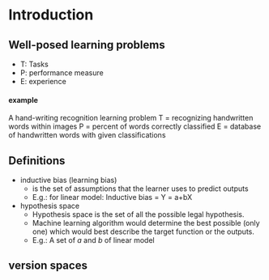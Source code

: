 # Introduction

## Well-posed learning problems
+ T: Tasks
+ P: performance measure
+ E: experience

#### example
A hand-writing recognition learning problem
T = recognizing handwritten words within images
P = percent of words correctly classified
E = database of handwritten words with given classifications

## Definitions
+ inductive bias (learning bias)
  +  is the set of assumptions that the learner uses to predict outputs
  +  E.g.: for linear model: Inductive bias = Y = a+bX
+ hypothesis space 
  + Hypothesis space is the set of all the possible legal hypothesis. 
  + Machine learning algorithm would determine the best possible (only one) which would best describe the target function or the outputs.
  + E.g.: A set of $a$ and $b$ of linear model

## version spaces
